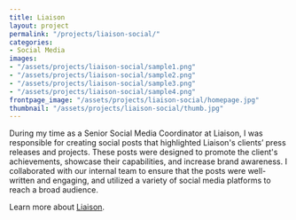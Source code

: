 ```yaml
---
title: Liaison
layout: project
permalink: "/projects/liaison-social/"
categories:
- Social Media
images:
- "/assets/projects/liaison-social/sample1.png"
- "/assets/projects/liaison-social/sample2.png"
- "/assets/projects/liaison-social/sample3.png"
- "/assets/projects/liaison-social/sample4.png"
frontpage_image: "/assets/projects/liaison-social/homepage.jpg"
thumbnail: "/assets/projects/liaison-social/thumb.jpg"
---
```


During my time as a Senior Social Media Coordinator at Liaison, I was responsible for creating social posts that highlighted Liaison's clients’ press releases and projects. These posts were designed to promote the client's achievements, showcase their capabilities, and increase brand awareness. I collaborated with our internal team to ensure that the posts were well-written and engaging, and utilized a variety of social media platforms to reach a broad audience.

Learn more about <a href="https://liaisonpr.com/" target="_blank">Liaison</a>.